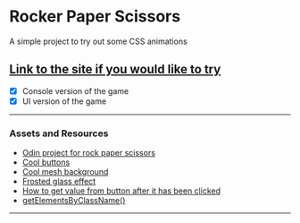 # Rocker Paper Scissors
A simple project to try out some CSS animations 

[Link to the site if you would like to try](https://main--whimsical-cobbler-8697e6.netlify.app/)
---
- [x] Console version of the game
- [x] UI version of the game
---
### Assets and Resources
- [Odin project for rock paper scissors](https://www.theodinproject.com/lessons/foundations-rock-paper-scissors#quick-exercises-before-starting)
- [Cool buttons](https://getcssscan.com/css-buttons-examples)
- [Cool mesh background](https://csshero.org/mesher/)
- [Frosted glass effect](https://hype4.academy/tools/glassmorphism-generator)
- [How to get value from button after it has been clicked](https://stackoverflow.com/questions/69663406/how-to-get-value-from-button-after-it-has-been-clicked)
- [getElementsByClassName()](https://developer.mozilla.org/en-US/docs/Web/API/Document/getElementsByClassName)
---
